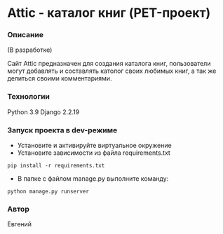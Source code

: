 # Attic - каталог книг (PET-проект)
### Описание
(В разработке)

Сайт Attic предназначен для создания каталога книг, пользователи могут добавлять и составлять католог своих любимых книг, а так же делиться своими комментариями.
### Технологии
Python 3.9
Django 2.2.19
### Запуск проекта в dev-режиме
- Установите и активируйте виртуальное окружение
- Установите зависимости из файла requirements.txt
```
pip install -r requirements.txt
``` 
- В папке с файлом manage.py выполните команду:
```
python manage.py runserver
```
### Автор
Евгений
